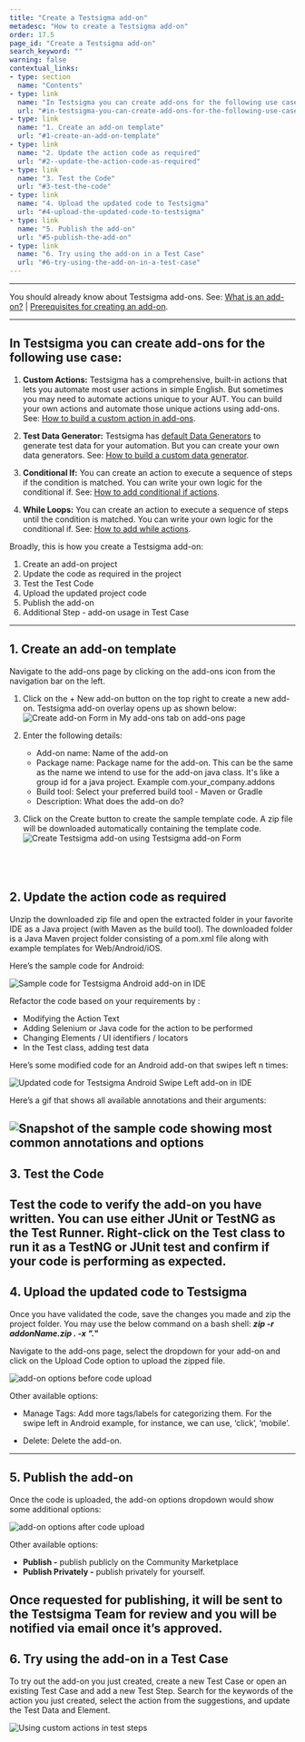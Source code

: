 ```yaml
---
title: "Create a Testsigma add-on"
metadesc: "How to create a Testsigma add-on"
order: 17.5
page_id: "Create a Testsigma add-on"
search_keyword: ""
warning: false
contextual_links:
- type: section
  name: "Contents"
- type: link
  name: "In Testsigma you can create add-ons for the following use case"
  url: "#in-testsigma-you-can-create-add-ons-for-the-following-use-case"
- type: link
  name: "1. Create an add-on template"
  url: "#1-create-an-add-on-template"
- type: link
  name: "2. Update the action code as required"
  url: "#2--update-the-action-code-as-required"
- type: link
  name: "3. Test the Code"
  url: "#3-test-the-code"
- type: link
  name: "4. Upload the updated code to Testsigma"
  url: "#4-upload-the-updated-code-to-testsigma"
- type: link
  name: "5. Publish the add-on"
  url: "#5-publish-the-add-on"
- type: link
  name: "6. Try using the add-on in a Test Case"
  url: "#6-try-using-the-add-on-in-a-test-case"
---
```

---

You should already know about Testsigma add-ons. See: [What is an add-on?](https://testsigma.com/docs/addons/what-is-an-addon/) | [Prerequisites for creating an add-on](https://testsigma.com/docs/addons/pre-requisite-to-create-addon/).

---

## In Testsigma you can create add-ons for the following use case:

  1. **Custom Actions:** Testsigma has a comprehensive, built-in actions that lets you automate most user actions in simple English. But sometimes you may need to automate actions unique to your AUT. You can build your own actions and automate those unique actions using add-ons. See: [How to build a custom action in add-ons](https://testsigma.com/tutorials/addons/how-create-addons-actions/).

  2. **Test Data Generator:** Testsigma has [default Data Generators](https://testsigma.com/docs/test-data/data-generators/defalut-list/) to generate test data for your automation. But you can create your own data generators. See: [How to build a custom data generator](https://testsigma.com/tutorials/addons/how-create-addons-test-data-generators/).

  3. **Conditional If:** You can create an action to execute a sequence of steps if the condition is matched. You can write your own logic for the conditional if. See: [How to add conditional if actions](https://testsigma.com/tutorials/addons/how-create-addons-conditional-if/). 

  4. **While Loops:** You can create an action to execute a sequence of steps until the condition is matched. You can write your own logic for the conditional if. See: [How to add while actions](https://testsigma.com/tutorials/addons/how-create-addons-while-loops/). 

  Broadly, this is how you create a Testsigma add-on:

  1. Create an add-on project
  2. Update the code as required in the project
  3. Test the Test Code
  4. Upload the updated project code
  5. Publish the add-on
  6. Additional Step - add-on usage in Test Case
---

## 1. **Create an add-on template**

 Navigate to the add-ons page by clicking on the add-ons icon from the navigation bar on the left.


   1. Click on the + New add-on button on the top right to create a new add-on. Testsigma add-on overlay opens up as shown below:
      ![Create add-on Form in My add-ons tab on add-ons page](https://docs.testsigma.com/images/create/create-addon-form-empty.png)

   2. Enter the following details:
    <br>
       * Add-on name: Name of the add-on<br>
       * Package name: Package name for the add-on. This can be the same as the name we intend to use for the add-on java class. It's like a group id for a java project. Example com.your_company.addons<br>
       * Build tool: Select your preferred build tool - Maven or Gradle<br>
       * Description: What does the add-on do?

   3. Click on the Create button to create the sample template code. A zip file will be downloaded automatically containing the template code.
   ![Create Testsigma add-on using Testsigma add-on Form](https://docs.testsigma.com/images/create/create-testsigma-addon-form-download.gif)

&emsp;
---

## 2.  **Update the action code as required**

Unzip the downloaded zip file and open the extracted folder in your favorite IDE as a Java project (with Maven as the build tool). The downloaded folder is a Java Maven project folder 
consisting of a pom.xml file along with example templates for Web/Android/iOS.

Here’s the sample code for Android:

![Sample code for Testsigma Android add-on in IDE](https://docs.testsigma.com/images/create/addon-sample-code-android.png)


Refactor the code based on your requirements by :
  * Modifying the Action Text
  * Adding Selenium or Java code for the action to be performed
  * Changing Elements / UI identifiers / locators
  * In the Test class, adding test data

Here’s some modified code for an Android add-on that swipes left n times:


![Updated code for Testsigma Android Swipe Left add-on in IDE](https://docs.testsigma.com/images/create/addon-updated-code-swipe-left-android.png)

Here’s a gif that shows all available annotations and their arguments:

![Snapshot of the sample code showing most common annotations and options](https://docs.testsigma.com/images/create/add-ons-template-code-ide-common-annotations.gif)
---

## 3. **Test the Code**

Test the code to verify the add-on you have written. You can use either JUnit or TestNG as the Test Runner. Right-click on the Test class to run it as a TestNG or JUnit test and confirm if your code is performing as expected.
---

## 4. **Upload the updated code to Testsigma**

Once you have validated the code, save the changes you made and zip the project folder. You may use the below command on a bash shell:
***zip -r addonName.zip . -x ".*"**

Navigate to the add-ons page, select the dropdown for your add-on and click on the Upload Code option to upload the zipped file.

![add-on options before code upload](https://docs.testsigma.com/images/create/addon-options-dropdown-before-upload.png)

Other available options:

* Manage Tags: Add more tags/labels for categorizing them. For the swipe left in Android example, for instance, we can use,  ‘click’, ‘mobile’.

* Delete: Delete the add-on.
&emsp;
---

## 5. **Publish the add-on**

  Once the code is uploaded, the add-on options dropdown would show some additional options:

![add-on options after code upload](https://docs.testsigma.com/images/create/addon-options-dropdown-after-upload.png)

Other available options:
 * **Publish -** publish publicly on the Community Marketplace
 * **Publish Privately -** publish privately for yourself.

Once requested for publishing, it will be sent to the Testsigma Team for review and you will be notified via email once it’s approved.
---

## 6. **Try using the add-on in a Test Case**

To try out the add-on you just created, create a new Test Case or open an existing Test Case and add a new Test Step. Search for the keywords of the action you just created, select the action from the suggestions, and update the Test Data and Element.

![Using custom actions in test steps](https://docs.testsigma.com/images/create/custom-addons-in-test-steps.png)

